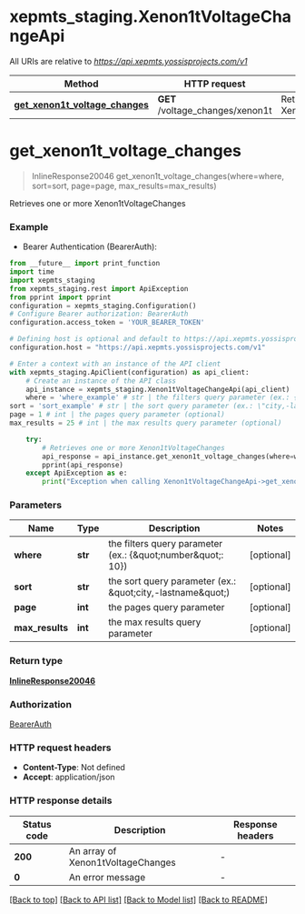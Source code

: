 # xepmts_staging.Xenon1tVoltageChangeApi

All URIs are relative to *https://api.xepmts.yossisprojects.com/v1*

Method | HTTP request | Description
------------- | ------------- | -------------
[**get_xenon1t_voltage_changes**](Xenon1tVoltageChangeApi.md#get_xenon1t_voltage_changes) | **GET** /voltage_changes/xenon1t | Retrieves one or more Xenon1tVoltageChanges


# **get_xenon1t_voltage_changes**
> InlineResponse20046 get_xenon1t_voltage_changes(where=where, sort=sort, page=page, max_results=max_results)

Retrieves one or more Xenon1tVoltageChanges

### Example

* Bearer Authentication (BearerAuth):
```python
from __future__ import print_function
import time
import xepmts_staging
from xepmts_staging.rest import ApiException
from pprint import pprint
configuration = xepmts_staging.Configuration()
# Configure Bearer authorization: BearerAuth
configuration.access_token = 'YOUR_BEARER_TOKEN'

# Defining host is optional and default to https://api.xepmts.yossisprojects.com/v1
configuration.host = "https://api.xepmts.yossisprojects.com/v1"

# Enter a context with an instance of the API client
with xepmts_staging.ApiClient(configuration) as api_client:
    # Create an instance of the API class
    api_instance = xepmts_staging.Xenon1tVoltageChangeApi(api_client)
    where = 'where_example' # str | the filters query parameter (ex.: {\"number\": 10}) (optional)
sort = 'sort_example' # str | the sort query parameter (ex.: \"city,-lastname\") (optional)
page = 1 # int | the pages query parameter (optional)
max_results = 25 # int | the max results query parameter (optional)

    try:
        # Retrieves one or more Xenon1tVoltageChanges
        api_response = api_instance.get_xenon1t_voltage_changes(where=where, sort=sort, page=page, max_results=max_results)
        pprint(api_response)
    except ApiException as e:
        print("Exception when calling Xenon1tVoltageChangeApi->get_xenon1t_voltage_changes: %s\n" % e)
```

### Parameters

Name | Type | Description  | Notes
------------- | ------------- | ------------- | -------------
 **where** | **str**| the filters query parameter (ex.: {\&quot;number\&quot;: 10}) | [optional] 
 **sort** | **str**| the sort query parameter (ex.: \&quot;city,-lastname\&quot;) | [optional] 
 **page** | **int**| the pages query parameter | [optional] 
 **max_results** | **int**| the max results query parameter | [optional] 

### Return type

[**InlineResponse20046**](InlineResponse20046.md)

### Authorization

[BearerAuth](../README.md#BearerAuth)

### HTTP request headers

 - **Content-Type**: Not defined
 - **Accept**: application/json

### HTTP response details
| Status code | Description | Response headers |
|-------------|-------------|------------------|
**200** | An array of Xenon1tVoltageChanges |  -  |
**0** | An error message |  -  |

[[Back to top]](#) [[Back to API list]](../README.md#documentation-for-api-endpoints) [[Back to Model list]](../README.md#documentation-for-models) [[Back to README]](../README.md)

